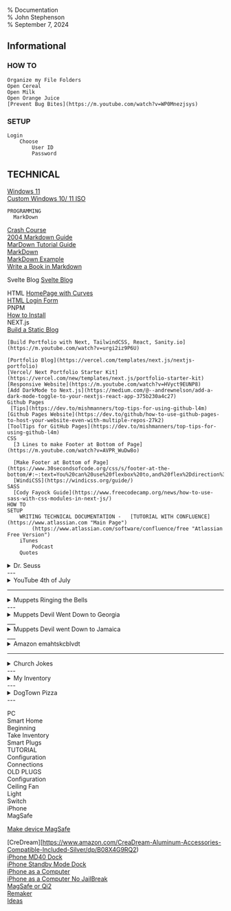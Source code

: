 % Documentation  
% John Stephenson  
% September 7, 2024  
## Informational
###	HOW TO
    Organize my File Folders
    Open Cereal
    Open Milk
    Open Orange Juice
    [Prevent Bug Bites](https://m.youtube.com/watch?v=WP0Mnezjsys)  
### SETUP
    Login
        Choose
            User ID
            Password
## TECHNICAL  
   [Windows 11](https://m.youtube.com/watch?v=VapEEf4k7Eo)  
   [Custom Windows 10/ 11 ISO](https://m.youtube.com/watch?v=_gMJNQ3yWNE)  

    PROGRAMMING 
      MarkDown  

   [Crash Course](https://m.youtube.com/watch?v=HUBNt18RFbo)  
   [2004 Markdown Guide](https://daringfireball.net/2004/03/introducing_markdown)  
   [MarDown Tutorial Guide](https://m.youtube.com/watch?v=pTCROLZLhDM)  
   [MarkDown](https://www.markdowntoolbox.com/blog/markdown-vscode-extension-a-comprehensive-guide/)  
   [MarkDown Example](https://github.com/faraday-academy/django-setup-wiki/blob/main/GraphQL.md)  
   [Write a Book in Markdown](https://pianomanfrazier.com/post/write-a-book-with-markdown/)  

Svelte Blog
   [Svelte Blog](https://dev.to/lissy93/sveltekit-10-build-an-blog-fetching-posts-from-your-dev-profile-29f)  

HTML
   [HomePage with Curves](https://m.youtube.com/watch?v=lPJVi797Uy0)  
   [HTML Login Form](https://m.youtube.com/watch?v=H8ThscWsQV8)  
      PNPM  
      [How to Install](https://dev.to/adiatiayu/how-to-install-pnpm-with-npm-on-windows-11-5gbn)  
    NEXT.js  
    [Build a Static Blog](https://medium.com/frontendweb/build-the-static-blog-with-next-js-and-markdown-59576c75fbf2)  

    [Build Portfolio with Next, TailwindCSS, React, Sanity.io](https://m.youtube.com/watch?v=urgi2iz9P6U)  

    [Portfolio Blog](https://vercel.com/templates/next.js/nextjs-portfolio)  
    [Vercel/ Next Portfolio Starter Kit](https://vercel.com/new/templates/next.js/portfolio-starter-kit)  
    [Responsive Website](https://m.youtube.com/watch?v=HVyct9EUNP8)  
    [Add DarkMode to Next.js](https://medium.com/@--andrewnelson/add-a-dark-mode-toggle-to-your-nextjs-react-app-375b230a4c27)  
    Github Pages  
     [Tips](https://dev.to/mishmanners/top-tips-for-using-github-l4m)  
    [Github Pages Website](https://dev.to/github/how-to-use-github-pages-to-host-your-website-even-with-multiple-repos-27k2)  
    [ToolTips for GitHub Pages](https://dev.to/mishmanners/top-tips-for-using-github-l4m)  
    CSS  
      [3 Lines to make Footer at Bottom of Page](https://m.youtube.com/watch?v=AVPR_WuDw8o)  

      [Make Footer at Bottom of Page](https://www.30secondsofcode.org/css/s/footer-at-the-bottom/#:~:text=You%20can%20use%20flexbox%20to,and%20flex%2Ddirection%3A%20column%20.)  
      [WindiCSS](https://windicss.org/guide/)  
    SASS  
      [Cody Fayock Guide](https://www.freecodecamp.org/news/how-to-use-sass-with-css-modules-in-next-js/)  
    HOW TO  
    SETUP  
        WRITING TECHNICAL DOCUMENTATION -   [TUTORIAL WITH CONFLUENCE](https://www.atlassian.com "Main Page")  
            (https://www.atlassian.com/software/confluence/free "Atlassian Free Version")  
        iTunes  
            Podcast  
        Quotes  
<details>
<summary>Dr. Seuss</summary>

Unless someone like you cares a whole awful lot, nothing is going to get better.  It's not.

</details>
---  

<details>  
<summary>YouTube 4th of July</summary>

https://m.youtube.com/watch?v=HLC1pURhfYc
</details>
  
---
<details>
<summary>Muppets Ringing the Bells</summary>

https://m.youtube.com/watch?v=S0psMcHw0LM

</details>
---  
<details>
<summary>Muppets Devil Went Down to Georgia</summary>
https://m.youtube.com/watch?v=FC9X8Xf3XRc
</details>
___
<details>  
<summary>Muppets Devil went Down to Jamaica</summary>
https://m.youtube.com/watch?v=ip5e9NUvX6A
</details>  
___

<details>
<summary>Amazon emahtskcblvdt</summary>
https://m.youtube.com/watch?v=t0om43cmYP8
</details>

---  
<details>
<summary>Church Jokes</summary>

During an impassioned sermon about death & final judgement, the pastor said forcefully, "Each member of this church is going to die & face judgement." Glancing down at the front pew, he noticed a man with a big smile on his face.   
The minister repeated his point louder. "Each member of this church is going to die & face judgement!" The man nodded & smiled even more. This really got the preacher wound up. He pounded the pulpit emphatically when he came to the ultimatum: "Each member of this church is going to die & face judgement!!!" Though everyone else in the congregation was looking somber, the man in front continued to smile. Finally the preacher stepped off the platform, stood in front of the man & shouted, "I said each member of this church is going to die!"   
The man just grinned from ear to ear.   
After the service was over, the preacher made a beeline for the man.   
"I don't get it," the preacher said in frustration. "Whenever I said, 'Each member of this church is going to die,' your smile got bigger. Why?"   
"I'm not a member of this church," the man replied.
  
</details>  
---
<details>
<summary>My Inventory</summary>

Monitor  
                      1 Dell  
                      1 Samsung  
                    PC Towers  
                      1 Gateway  
                          SPECS  
                      1 Gateway  
                          SPECS  
                    HDD  
                      1 4 TB  
                      1 3 TB  
                      1 2 TB  
                      1 1 TB  
                      1 1 TB  
                      1 40 Gig  
                      1 ?  
                    USB  
                      to HDD  
                      to Wireless Charger 

</details>  
---  
<details>  
   <summary>DogTown Pizza</summary>  
   
https://www.dogtownpizza.com/#/st-louis-style-frozen-pizza/about-dogtown-pizza/
</details>  
---  
  
PC  
  Smart Home  
    Beginning  
    Take Inventory  
    Smart Plugs  
      TUTORIAL  
      Configuration  
      Connections  
      OLD PLUGS  
        Configuration  
      Ceiling Fan  
      Light  
        Switch  
  iPhone  
    MagSafe 
      
  
[Make device MagSafe](https://www.instagram.com/reel/C5Tr8aPxygr/?utm_source=ig_web_copy_link)
  
[CreDream][https://www.amazon.com/CreaDream-Aluminum-Accessories-Compatible-Included-Silver/dp/B08X4G9RQ2)  
        [iPhone MD40 Dock](https://m.youtube.com/watch?v=L3nWw8qSYgk)  
[iPhone Standby Mode Dock](https://makerworld.com/en/models/615378#profileId-538769)  
        [iPhone as a Computer](https://www.ipodhacks142.com/how-to-install-full-mac-os-x-on-the-iphone-or-ipad-using-utm-no-jailbreak/)  
        [iPhone as a Computer No JailBreak](https://www.ipodhacks142.com/how-to-install-any-tweaked-hacked-app-ipa-on-ios-13-using-altstore-no-revoke-no-jailbreak/)  
        [MagSafe or Qi2](https://www.macworld.com/article/2128673/what-is-qi2-is-qi2-iphone-wireless-charging-better-than-magsafe.html)  
        [Remaker](https://remarkable.com/)  
      [Ideas](https://m.youtube.com/watch?v=HLC1pURhfYc)  
